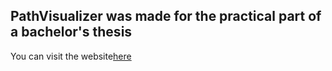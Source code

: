 ## PathVisualizer was made for the practical part of a bachelor's thesis
You can visit the website[here](https://path-visualizer.vercel.app
)
